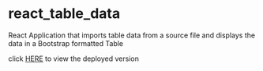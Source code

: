# react_table_data

React Application that imports table data from a source file and displays the data in a Bootstrap formatted Table

click [HERE](https://stormy-escarpment-28233.herokuapp.com/) to view the deployed version